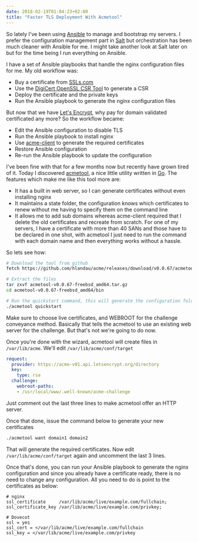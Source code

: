 ```yaml
---
date: 2018-02-19T01:04:23+02:00
title: "Faster TLS Deployment With Acmetool"
---
```


So lately I've been using [Ansible](https://www.ansible.com/) to manage and bootstrap my servers. I prefer the configuration management part in [Salt](https://saltstack.com) but orchestration has been much cleaner with Ansible for me. I might take another look at Salt later on but for the time being I run everything on Ansible.<!--more-->

I have a set of Ansible playbooks that handle the nginx configuration files for me. My old workflow was:

* Buy a certificate from [SSLs.com](https://ssls.com)
* Use the [DigiCert OpenSSL CSR Tool](https://www.digicert.com/easy-csr/openssl.htm) to generate a CSR
* Deploy the certificate and the private keys
* Run the Ansible playbook to generate the nginx configuration files

But now that we have [Let's Encrypt](https://letsencrypt.org/), why pay for domain validated certificated any more? So the workflow became:

* Edit the Ansible configuration to disable TLS
* Run the Ansible playbook to install nginx
* Use [acme-client](https://kristaps.bsd.lv/acme-client/) to generate the required certificates
* Restore Ansible configuration
* Re-run the Ansible playbook to update the configuration

I've been fine with that for a few months now but recently have grown tired of it. Today I discovered [acmetool](https://github.com/hlandau/acme), a nice little utility written in [Go](https://golang.org/). The features which make me like this tool more are:

* It has a built in web server, so I can generate certificates without even installing nginx
* It maintains a state folder, the configuration knows which certificates to renew without me having to specify them on the command line
* It allows me to add sub domains whereas acme-client required that I delete the old certificates and recreate from scratch. For one of my servers, I have a certificate with more than 40 SANs and those have to be declared in one shot, with acmetool I just need to run the command with each domain name and then everything works without a hassle.

So lets see how:

```bash
# Download the tool from github
fetch https://github.com/hlandau/acme/releases/download/v0.0.67/acmetool-v0.0.67-freebsd_amd64.tar.gz

# Extract the files
tar zxvf acmetool-v0.0.67-freebsd_amd64.tar.gz
cd acmetool-v0.0.67-freebsd_amd64/bin

# Run the quickstart command, this will generate the configuration folder and prepare your other certificatesS
./acmetool quickstart
```

Make sure to choose live certificates, and WEBROOT for the challenge conveyance method. Basically that tells the acmetool to use an existing web server for the challenge. But that's not we're going to do now.

Once you're done with the wizard, acmetool will create files in `/var/lib/acme`. We'll edit `/var/lib/acme/conf/target`

```yaml
request:
  provider: https://acme-v01.api.letsencrypt.org/directory
  key:
    type: rsa
  challenge:
    webroot-paths:
    - /usr/local/www/.well-known/acme-challenge
```

Just comment out the last three lines to make acmetool offer an HTTP server.

Once that done, issue the command below to generate your new certificates

```bash
./acmetool want domain1 domain2
```

That will generate the required certificates. Now edit `/var/lib/acme/conf/target` again and uncomment the last 3 lines.

Once that's done, you can run your Ansible playbook to generate the nginx configuration and since you already have a certificate ready, there is no need to change any configuration. All you need to do is point to the certificates as below:

```none
# nginx
ssl_certificate     /var/lib/acme/live/example.com/fullchain;
ssl_certificate_key /var/lib/acme/live/example.com/privkey;

# Dovecot
ssl = yes
ssl_cert = </var/lib/acme/live/example.com/fullchain
ssl_key = </var/lib/acme/live/example.com/privkey

```